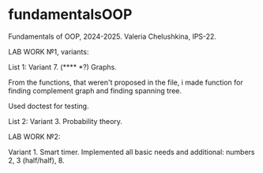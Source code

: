 # fundamentalsOOP

Fundamentals of OOP, 2024-2025.
Valeria Chelushkina, IPS-22.



LAB WORK №1, variants:

List 1:
Variant 7. (**** *?) Graphs.

From the functions, that weren't proposed in the file, i made function for finding complement graph and finding spanning tree.

Used doctest for testing.

List 2:
Variant 3. Probability theory.


LAB WORK №2:

Variant 1. Smart timer.
  Implemented all basic needs and additional: numbers 2, 3 (half/half), 8.

